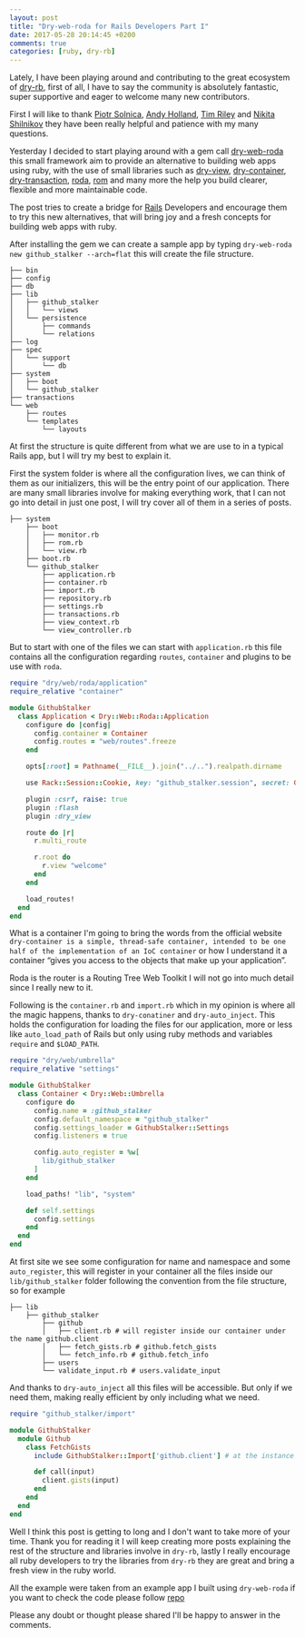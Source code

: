 ```yaml
---
layout: post
title: "Dry-web-roda for Rails Developers Part I"
date: 2017-05-28 20:14:45 +0200
comments: true
categories: [ruby, dry-rb]
---
```


Lately, I have been playing around and contributing to the great ecosystem of [dry-rb](http://dry-rb.org/),
first of all, I have to say the community is absolutely fantastic, super supportive and eager to welcome many new contributors.

First I will like to thank [Piotr Solnica](https://github.com/solnic), [Andy Holland](https://github.com/AMHOL), [Tim Riley](https://github.com/timriley) and [Nikita Shilnikov](https://github.com/flash-gordon) they have been really helpful and patience with my many questions.

Yesterday I decided to start playing around with a gem call [dry-web-roda](https://github.com/dry-rb/dry-web-roda) this small framework aim to provide an alternative to building web apps using ruby, with the use of small libraries such as [dry-view](https://github.com/dry-rb/dry-view), [dry-container](https://github.com/dry-rb/dry-container), [dry-transaction](https://github.com/dry-rb/dry-transaction), [roda](https://github.com/jeremyevans/roda), [rom](https://github.com/rom-rb/rom) and many more the help you build clearer, flexible and more maintainable code.

<!-- more -->

The post tries to create a bridge for [Rails](http://rubyonrails.org/) Developers and encourage them to try this new alternatives, that will bring joy and a fresh concepts for building web apps with ruby.

After installing the gem we can create a sample app by typing `dry-web-roda new github_stalker --arch=flat` this will create the file structure.

```
├── bin
├── config
├── db
├── lib
│   ├── github_stalker
│   │   └── views
│   └── persistence
│       ├── commands
│       └── relations
├── log
├── spec
│   └── support
│       └── db
├── system
│   ├── boot
│   └── github_stalker
├── transactions
└── web
    ├── routes
    └── templates
        └── layouts
```

At first the structure is quite different from what we are use to in a typical Rails app, but I will try my best to explain it.

First the system folder is where all the configuration lives, we can think of them as our initializers, this will be the entry point of our application. There are many small libraries involve for making everything work, that I can not go into detail in just one post, I will try cover all of them in a series of posts.
```
├── system
    ├── boot
    │   ├── monitor.rb
    │   ├── rom.rb
    │   └── view.rb
    ├── boot.rb
    └── github_stalker
        ├── application.rb
        ├── container.rb
        ├── import.rb
        ├── repository.rb
        ├── settings.rb
        ├── transactions.rb
        ├── view_context.rb
        └── view_controller.rb
```
But to start with one of the files we can start with `application.rb` this file contains all the configuration regarding `routes`, `container` and plugins to be use with `roda`.

```ruby
require "dry/web/roda/application"
require_relative "container"

module GithubStalker
  class Application < Dry::Web::Roda::Application
    configure do |config|
      config.container = Container
      config.routes = "web/routes".freeze
    end

    opts[:root] = Pathname(__FILE__).join("../..").realpath.dirname

    use Rack::Session::Cookie, key: "github_stalker.session", secret: GithubStalker::Container.settings.session_secret

    plugin :csrf, raise: true
    plugin :flash
    plugin :dry_view

    route do |r|
      r.multi_route

      r.root do
        r.view "welcome"
      end
    end

    load_routes!
  end
end
```

What is a container I'm going to bring the words from the official website `dry-container is a simple, thread-safe container, intended to be one half of the implementation of an IoC container` or how I understand it a container “gives you access to the objects that make up your application”.

Roda is the router is a Routing Tree Web Toolkit I will not go into much detail since I really new to it.

Following is the `container.rb` and `import.rb` which in my opinion is where all the magic happens, thanks to `dry-conatiner` and `dry-auto_inject`. This holds the configuration for loading the files for our application, more or less like `auto_load_path` of Rails but only using ruby methods and variables `require` and `$LOAD_PATH`.

```ruby
require "dry/web/umbrella"
require_relative "settings"

module GithubStalker
  class Container < Dry::Web::Umbrella
    configure do
      config.name = :github_stalker
      config.default_namespace = "github_stalker"
      config.settings_loader = GithubStalker::Settings
      config.listeners = true

      config.auto_register = %w[
        lib/github_stalker
      ]
    end

    load_paths! "lib", "system"

    def self.settings
      config.settings
    end
  end
end
```

At first site we see some configuration for name and namespace and some `auto_register`, this will register in your container all the files inside our `lib/github_stalker` folder following the convention from the file structure, so for example

```
├── lib
    ├── github_stalker
        ├── github
        │   ├── client.rb # will register inside our container under the name github.client
        │   ├── fetch_gists.rb # github.fetch_gists
        │   └── fetch_info.rb # github.fetch_info
        ├── users
        └── validate_input.rb # users.validate_input
```

And thanks to `dry-auto_inject` all this files will be accessible. But only if we need them, making really efficient by only including what we need.

```ruby
require "github_stalker/import"

module GithubStalker
  module Github
    class FetchGists
      include GithubStalker::Import['github.client'] # at the instance level we will have access to `client`

      def call(input)
        client.gists(input)
      end
    end
  end
end
```

Well I think this post is getting to long and I don't want to take more of your time. Thank you for reading it I will keep creating more posts explaining the rest of the structure and libraries involve in `dry-rb`, lastly I really encourage all ruby developers to try the libraries from `dry-rb` they are great and bring a fresh view in the ruby world.

All the example were taken from an example app I built using `dry-web-roda` if you want to check the code please follow [repo](https://github.com/GustavoCaso/dry-web-roda-example)

Please any doubt or thought please shared I'll be happy to answer in the comments.
